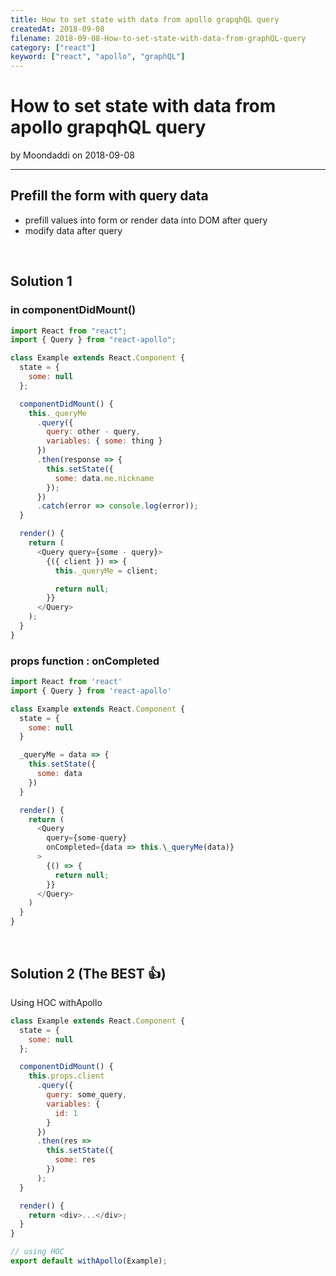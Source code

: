```yaml
---
title: How to set state with data from apollo grapqhQL query
createdAt: 2018-09-08
filename: 2018-09-08-How-to-set-state-with-data-from-graphQL-query
category: ["react"]
keyword: ["react", "apollo", "graphQL"]
---
```


# How to set state with data from apollo grapqhQL query

by Moondaddi on 2018-09-08

---

## Prefill the form with query data

- prefill values into form or render data into DOM after query
- modify data after query

<br />

## Solution 1

### in componentDidMount()

```javascript
import React from "react";
import { Query } from "react-apollo";

class Example extends React.Component {
  state = {
    some: null
  };

  componentDidMount() {
    this._queryMe
      .query({
        query: other - query,
        variables: { some: thing }
      })
      .then(response => {
        this.setState({
          some: data.me.nickname
        });
      })
      .catch(error => console.log(error));
  }

  render() {
    return (
      <Query query={some - query}>
        {({ client }) => {
          this._queryMe = client;

          return null;
        }}
      </Query>
    );
  }
}
```

### props function : onCompleted

```javascript
import React from 'react'
import { Query } from 'react-apollo'

class Example extends React.Component {
  state = {
    some: null
  }

  _queryMe = data => {
    this.setState({
      some: data
    })
  }

  render() {
    return (
      <Query
        query={some-query}
        onCompleted={data => this.\_queryMe(data)}
      >
        {() => {
          return null;
        }}
      </Query>
    )
  }
}
```

<br />

## Solution 2 (The BEST 👍)

Using HOC withApollo

```javascript
class Example extends React.Component {
  state = {
    some: null
  };

  componentDidMount() {
    this.props.client
      .query({
        query: some_query,
        variables: {
          id: 1
        }
      })
      .then(res =>
        this.setState({
          some: res
        })
      );
  }

  render() {
    return <div>...</div>;
  }
}

// using HOC
export default withApollo(Example);
```
